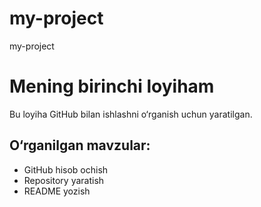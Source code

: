 # my-project
my-project
# Mening birinchi loyiham
Bu loyiha GitHub bilan ishlashni o‘rganish uchun yaratilgan.

## O‘rganilgan mavzular:
- GitHub hisob ochish
- Repository yaratish
- README yozish
